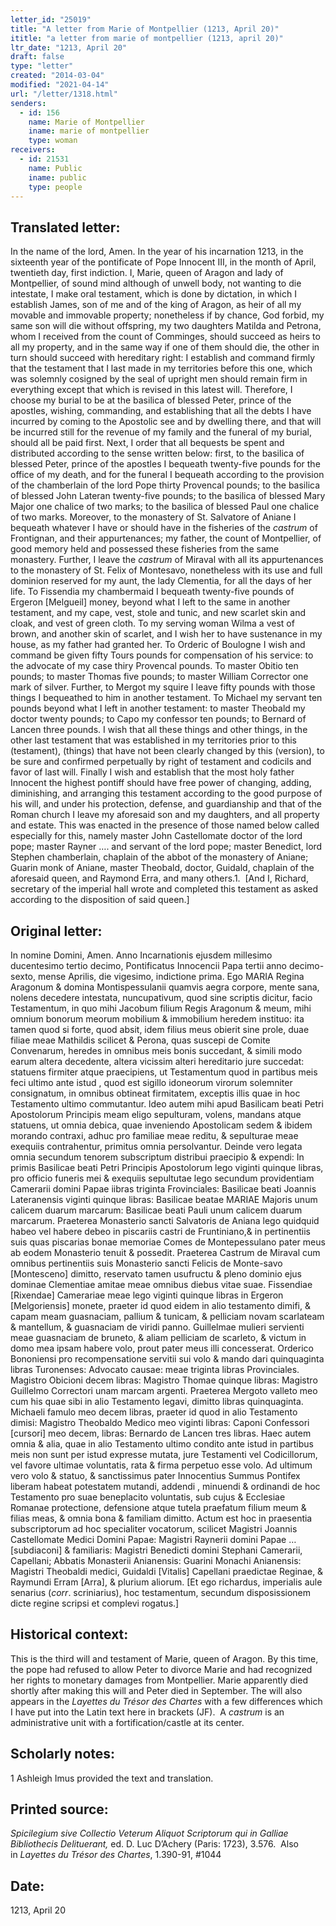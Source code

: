 ```yaml
---
letter_id: "25019"
title: "A letter from Marie of Montpellier (1213, April 20)"
ititle: "a letter from marie of montpellier (1213, april 20)"
ltr_date: "1213, April 20"
draft: false
type: "letter"
created: "2014-03-04"
modified: "2021-04-14"
url: "/letter/1318.html"
senders:
  - id: 156
    name: Marie of Montpellier
    iname: marie of montpellier
    type: woman
receivers:
  - id: 21531
    name: Public
    iname: public
    type: people
---
```

<h2> Translated letter:</h2><p>In the name of the lord, Amen. In the year of his incarnation 1213, in the sixteenth year of the pontificate of Pope Innocent III, in the month of April, twentieth day, first indiction. I, Marie, queen of Aragon and lady of Montpellier, of sound mind although of unwell body, not wanting to die intestate, I make oral testament, which is done by dictation, in which I establish James, son of me and of the king of Aragon, as heir of all my movable and immovable property; nonetheless if by chance, God forbid, my same son will die without offspring, my two daughters Matilda and Petrona, whom I received from the count of Comminges, should succeed as heirs to all my property, and in the same way if one of them should die, the other in turn should succeed with hereditary right: I establish and command firmly that the testament that I last made in my territories before this one, which was solemnly cosigned by the seal of upright men should remain firm in everything except that which is revised in this latest will. Therefore, I choose my burial to be at the basilica of blessed Peter, prince of the apostles, wishing, commanding, and establishing that all the debts I have incurred by coming to the Apostolic see and by dwelling there, and that will be incurred still for the revenue of my family and the funeral of my burial, should all be paid first. Next, I order that all bequests be spent and distributed according to the sense written below: first, to the basilica of blessed Peter, prince of the apostles I bequeath twenty-five pounds for the office of my death, and for the funeral I bequeath according to the provision of the chamberlain of the lord Pope thirty Provencal pounds; to the basilica of blessed John Lateran twenty-five pounds; to the basilica of blessed Mary Major one chalice of two marks; to the basilica of blessed Paul one chalice of two marks. Moreover, to the monastery of St. Salvatore of Aniane I bequeath whatever I have or should have in the fisheries of the <em>castrum&nbsp;</em>of Frontignan, and their appurtenances; my father, the count of Montpellier, of good memory held and possessed these fisheries from the same monastery. Further, I leave the <em>castrum&nbsp;</em>of Miraval with all its appurtenances to the monastery of St. Felix of Montesavo, nonetheless with its use and full dominion reserved for my aunt, the lady Clementia, for all the days of her life. To Fissendia my chambermaid I bequeath twenty-five pounds of Ergeron [Melgueil] money, beyond what I left to the same in another testament, and my cape, vest, stole and tunic, and new scarlet skin and cloak, and vest of green cloth. To my serving woman Wilma a vest of brown, and another skin of scarlet, and I wish her to have sustenance in my house, as my father had granted her. To Orderic of Boulogne I wish and command be given fifty Tours pounds for compensation of his service: to the advocate of my case thiry Provencal pounds. To master Obitio ten pounds; to master Thomas five pounds; to master William Corrector one mark of silver. Further, to Mergot my squire I leave fifty pounds with those things I bequeathed to him in another testament. To Michael my servant ten pounds beyond what I left in another testament: to master Theobald my doctor twenty pounds; to Capo my confessor ten pounds; to Bernard of Lancen three pounds. I wish that all these things and other things, in the other last testament that was established in my territories prior to this (testament), (things) that have not been clearly changed by this (version), to be sure and confirmed perpetually by right of testament and codicils and favor of last will. Finally I wish and establish that the most holy father Innocent the highest pontiff should have free power of changing, adding, diminishing, and arranging this testament according to the good purpose of his will, and under his protection, defense, and guardianship and that of the Roman church I leave my aforesaid son and my daughters, and all property and estate. This was enacted in the presence of those named below called especially for this, namely master John Castellomate doctor of the lord pope; master Rayner …. and servant of the lord pope; master Benedict, lord Stephen chamberlain, chaplain of the abbot of the monastery of Aniane; Guarin monk of Aniane, master Theobald, doctor, Guidald, chaplain of the aforesaid queen, and Raymond Erra, and many others.1.&nbsp; [And I, Richard, secretary of the imperial hall wrote and completed this testament as asked according to the disposition of said queen.]</p><h2 class="mt-4"> Original letter:</h2><p>In nomine Domini, Amen. Anno Incarnationis ejusdem millesimo ducentesimo tertio decimo, Pontificatus Innocencii Papa tertii anno decimo-sexto, mense Aprilis, die vigesimo, indictione prima. Ego MARIA Regina Aragonum &amp; domina Montispessulanii quamvis aegra corpore, mente sana, nolens decedere intestata, nuncupativum, quod sine scriptis dicitur, facio Testamentum, in quo mihi Jacobum filium Regis Aragonum &amp; meum, mihi omnium bonorum meorum mobilium &amp; immobilium heredem instituo: ita tamen quod si forte, quod absit, idem filius meus obierit sine prole, duae filiae meae Mathildis scilicet &amp; Perona, quas suscepi de Comite Convenarum, heredes in omnibus meis bonis succedant, &amp; simili modo earum altera decedente, altera vicissim alteri hereditario jure succedat: statuens firmiter atque praecipiens, ut Testamentum quod in partibus meis feci ultimo ante istud , quod est sigillo idoneorum virorum solemniter consignatum, in omnibus obtineat firmitatem, exceptis illis quae in hoc Testamento ultimo commutantur. ldeo autem mihi apud Basilicam beati Petri Apostolorum Principis meam eligo sepulturam, volens, mandans atque statuens, ut omnia debica, quae inveniendo Apostolicam sedem &amp; ibidem morando contraxi, adhuc pro familiae meae reditu, &amp; sepulturae meae exequiis contrahentur, primitus omnia persolvantur. Deinde vero legata omnia secundum tenorem subscriptum distribui praecipio &amp; expendi: In primis Basilicae beati Petri Principis Apostolorum lego viginti quinque libras, pro officio funeris mei &amp; exequiis sepultutae lego secundum providentiam Camerarii domini Papae iibras triginta Frovinciales: Basilicae beati Joannis Lateranensis viginti quinque libras: Basilicae beatae MARIAE Majoris unum calicem duarum marcarum: Basilicae beati Pauli unum calicem duarum marcarum. Praeterea Monasterio sancti Salvatoris de Aniana lego quidquid habeo vel habere debeo in piscariis castri de Fruntiniano,&amp; in pertinentiis suis quas piscarias bonae memoriae Comes de Montepessulano pater meus ab eodem Monasterio tenuit &amp; possedit. Praeterea Castrum de Miraval cum omnibus pertinentiis suis Monasterio sancti Felicis de Monte-savo [Montesceno] dimitto, reservato tamen usufructu &amp; pleno dominio ejus dominae Clementiae amitae meae omnibus diebus vitae suae. Fissendiae [Rixendae] Camerariae meae lego viginti quinque libras in Ergeron [Melgoriensis] monete, praeter id quod eidem in alio testamento dimifi, &amp; capam meam guasnaciam, pallium &amp; tunicam, &amp; pelliciam novam scarlateam &amp; mantellum, &amp; guasnaciam de viridi panno. Guillelmae mulieri servienti meae guasnaciam de bruneto, &amp; aliam pelliciam de scarleto, &amp; victum in domo mea ipsam habere volo, prout pater meus illi concesserat. Orderico Bononiensi pro recompensatione servitii sui volo &amp; mando dari quinquaginta libras Turonenses: Advocato causae: meae triginta libras Provinciales. Magistro Obicioni decem libras: Magistro Thomae quinque libras: Magistro Guillelmo Correctori unam marcam argenti. Praeterea Mergoto valleto meo cum his quae sibi in alio Testamento legavi, dimitto libras quinquaginta. Michaeli famulo meo decem libras, praeter id quod in alio Testamento dimisi: Magistro Theobaldo Medico meo viginti libras: Caponi Confessori [cursori] meo decem, libras: Bernardo de Lancen tres libras. Haec autem omnia &amp; alia, quae in alio Testamento ultimo condito ante istud in partibus meis non sunt per istud expresse mutata, jure Testamenti vel Codicillorum, vel favore ultimae voluntatis, rata &amp; firma perpetuo esse volo. Ad ultimum vero volo &amp; statuo, &amp; sanctissimus pater Innocentius Summus Pontifex liberam habeat potestatem mutandi, addendi , minuendi &amp; ordinandi de hoc Testamento pro suae beneplacito voluntatis, sub cujus &amp; Ecclesiae Romanae protectione, defensione atque tutela praefatum filium meum &amp; filias meas, &amp; omnia bona &amp; familiam dimitto. Actum est hoc in praesentia subscriptorum ad hoc specialiter vocatorum, scilicet Magistri Joannis Castellomate Medici Domini Papae: Magistri Raynerii domini Papae … [subdiaconi] &amp; familiaris: Magistri Benedicti domini Stephani Camerarii, Capellani; Abbatis Monasterii Anianensis: Guarini Monachi Anianensis: Magistri Theobaldi medici, Guidaldi [Vitalis] Capellani praedictae Reginae, &amp; Raymundi Erram [Arra], &amp; plurium aliorum. [Et ego richardus, imperialis aule senarius (<em>corr</em>. scriniarius), hoc testamentum, secundum disposissionem dicte regine scripsi et complevi rogatus.]</p><h2 class="mt-4"> Historical context:</h2><p>This is the third will and testament of Marie, queen of Aragon. By this time, the pope had refused to allow Peter to divorce Marie and had recognized her rights to monetary damages from Montpellier. Marie apparently died shortly after making this will and Peter died in September. The will also appears in the <em>Layettes du Trésor des Chartes</em>&nbsp;with a few differences which I have put into the Latin text here in brackets (JF).&nbsp; A&nbsp;<em>castrum </em>is an administrative unit with a fortification/castle at its center.</p><h2 class="mt-4"> Scholarly notes:</h2>1  Ashleigh Imus provided the text and translation.
<h2 class="mt-4"> Printed source:</h2><p><em>Spicilegium sive Collectio Veterum Aliquot Scriptorum qui in Galliae Bibliothecis Delituerant,</em> ed. D. Luc D’Achery (Paris: 1723), 3.576. &nbsp;Also in&nbsp;<em>Layettes du Trésor des Chartes</em>, 1.390-91, #1044</p><h2 class="mt-4"> Date:</h2>1213, April 20